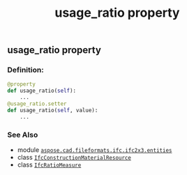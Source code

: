 ﻿---
title: usage_ratio property
second_title: Aspose.CAD for Python via .NET API References
description: 
type: docs
weight: 150
url: /python-net/aspose.cad.fileformats.ifc.ifc2x3.entities/ifcconstructionmaterialresource/usage_ratio/
is_root: false
---

## usage_ratio property

### Definition:
```python
@property
def usage_ratio(self):
    ...
@usage_ratio.setter
def usage_ratio(self, value):
    ...
```

### See Also
* module [`aspose.cad.fileformats.ifc.ifc2x3.entities`](../../)
* class [`IfcConstructionMaterialResource`](/cad/python-net/aspose.cad.fileformats.ifc.ifc2x3.entities/ifcconstructionmaterialresource)
* class [`IfcRatioMeasure`](/cad/python-net/aspose.cad.fileformats.ifc.ifc2x3.types/ifcratiomeasure)
